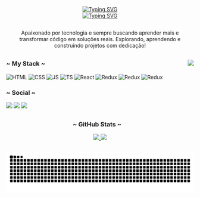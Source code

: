 <div align="center">
  <a href="https://git.io/typing-svg"><img src="https://readme-typing-svg.demolab.com?font=Fira+Code&duration=1&pause=1000&color=6444FF&width=435&lines=Endrius+da+Silva+dos+Santos" alt="Typing SVG" /></a><br>
  <a href="https://git.io/typing-svg"><img src="https://readme-typing-svg.demolab.com?font=Fira+Code&duration=2000&pause=1000&color=6444FF&width=435&lines=Ol%C3%A1!+Seja+Muito+Bem+Vindo(a)!;Front-End+Developer" alt="Typing SVG" /></a>
</div>

##

<p align="center">Apaixonado por tecnologia e sempre buscando aprender mais e transformar código em soluções reais. Explorando, aprendendo e construindo projetos com dedicação!</p>

##

<img align="right" height="190px" src="https://i.pinimg.com/originals/2e/e8/8b/2ee88bf78e4f76001f59bad5e91a6a03.gif">

<div style="display: inline_block">
  <h3>~ My Stack ~</h3>
  <img align="center" alt="HTML" height="30" width="40" src="https://cdn.jsdelivr.net/gh/devicons/devicon/icons/html5/html5-original.svg">
  <img align="center" alt="CSS" height="30" width="40" src="https://cdn.jsdelivr.net/gh/devicons/devicon/icons/css3/css3-original.svg">
  <img align="center" alt="JS" height="30" width="40" src="https://cdn.jsdelivr.net/gh/devicons/devicon/icons/javascript/javascript-plain.svg">
  <img align="center" alt="TS" height="30" width="40" src="https://cdn.jsdelivr.net/gh/devicons/devicon@latest/icons/typescript/typescript-original.svg" />
  <img align="center" alt="React" height="30" width="40" src="https://cdn.jsdelivr.net/gh/devicons/devicon@latest/icons/react/react-original.svg" />
  <img align="center" alt="Redux" height="30" width="40" src="https://cdn.jsdelivr.net/gh/devicons/devicon@latest/icons/redux/redux-original.svg" />
  <img align="center" alt="Redux" height="30" width="40"  src="https://cdn.jsdelivr.net/gh/devicons/devicon@latest/icons/git/git-original.svg" />
  <img align="center" alt="Redux" height="30" width="40" src="https://cdn.jsdelivr.net/gh/devicons/devicon@latest/icons/jest/jest-plain.svg" />
</div>
 
<div>
  <h3>~ Social ~</h3>
  <a href="https://instagram.com/endrius_s.s" target="_blank"><img src="https://img.shields.io/badge/-Instagram-%23E4405F?style=for-the-badge&logo=instagram&logoColor=white"></a>
  <a href = "mailto:endriussilvasantos@gmail.com"><img src="https://img.shields.io/badge/Gmail-D14836?style=for-the-badge&logo=gmail&logoColor=white" target="_blank"></a>
  <a href="https://www.linkedin.com/in/endrius-da-silva-dos-santos-8a7113328/" target="_blank"><img src="https://img.shields.io/badge/-LinkedIn-%230077B5?style=for-the-badge&logo=linkedin&logoColor=white"></a>
</div>

##

<div align="center">
  <h3>~ GitHub Stats ~</h3>
  <a href="https://github.com/endriusssantos">
   <img height="180em" src="https://github-readme-stats.vercel.app/api?username=endriusssantos&show_icons=true&theme=tokyonight&include_all_commits=true&count_private=true"/>
   <img height="180em" src="https://github-readme-stats.vercel.app/api/top-langs/?username=endriusssantos&layout=compact&langs_count=6&theme=tokyonight"/>
  </a>
</div>

##

<picture align="center">
  <source media="(prefers-color-scheme: dark)" srcset="https://raw.githubusercontent.com/endriusssantos/endriusssantos/output/github-contribution-grid-snake-dark.svg">
  <source media="(prefers-color-scheme: light)" srcset="https://raw.githubusercontent.com/endriusssantos/endriusssantos/output/github-contribution-grid-snake-dark.svg">
  <img align="center" alt="github contribution grid snake animation" src="https://raw.githubusercontent.com/endriusssantos/endriusssantos/output/github-contribution-grid-snake.svg">
</picture>
